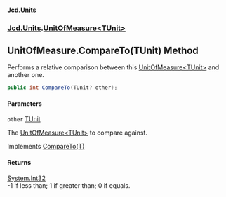 #### [Jcd.Units](index.md 'index')
### [Jcd.Units](Jcd.Units.md 'Jcd.Units').[UnitOfMeasure&lt;TUnit&gt;](UnitOfMeasure_TUnit_.md 'Jcd.Units.UnitOfMeasure<TUnit>')

## UnitOfMeasure<TUnit>.CompareTo(TUnit) Method

Performs a relative comparison between this [UnitOfMeasure&lt;TUnit&gt;](UnitOfMeasure_TUnit_.md 'Jcd.Units.UnitOfMeasure<TUnit>') and another one.

```csharp
public int CompareTo(TUnit? other);
```
#### Parameters

<a name='Jcd.Units.UnitOfMeasure_TUnit_.CompareTo(TUnit).other'></a>

`other` [TUnit](UnitOfMeasure_TUnit_.md#Jcd.Units.UnitOfMeasure_TUnit_.TUnit 'Jcd.Units.UnitOfMeasure<TUnit>.TUnit')

The [UnitOfMeasure&lt;TUnit&gt;](UnitOfMeasure_TUnit_.md 'Jcd.Units.UnitOfMeasure<TUnit>') to compare against.

Implements [CompareTo(T)](https://docs.microsoft.com/en-us/dotnet/api/System.IComparable-1.CompareTo#System_IComparable_1_CompareTo__0_ 'System.IComparable`1.CompareTo(`0)')

#### Returns
[System.Int32](https://docs.microsoft.com/en-us/dotnet/api/System.Int32 'System.Int32')  
-1 if less than; 1 if greater than; 0 if equals.